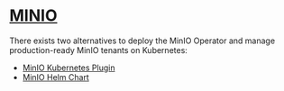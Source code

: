 # [MINIO](https://min.io)

There exists two alternatives to deploy the MinIO Operator and manage production-ready MinIO tenants on Kubernetes:

- [MinIO Kubernetes Plugin](https://min.io/docs/minio/kubernetes/upstream/operations/installation.html#id4)
- [MinIO Helm Chart](https://min.io/docs/minio/kubernetes/upstream/operations/install-deploy-manage/deploy-operator-helm.html#minio-k8s-deploy-operator-helm)
